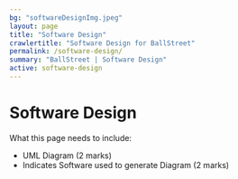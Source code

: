```yaml
---
bg: "softwareDesignImg.jpeg"
layout: page
title: "Software Design"
crawlertitle: "Software Design for BallStreet"
permalink: /software-design/
summary: "BallStreet | Software Design"
active: software-design
---
```


# Software Design
What this page needs to include: 
<ul>
<li> UML Diagram (2 marks)</li>
<li> Indicates Software used to generate Diagram (2 marks) </li>
</ul>
